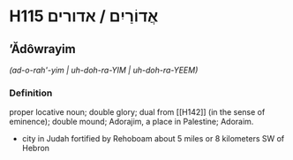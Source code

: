 # H115 אֲדוֹרַיִם / אדורים

## ʼĂdôwrayim

_(ad-o-rah'-yim | uh-doh-ra-YIM | uh-doh-ra-YEEM)_

### Definition

proper locative noun; double glory; dual from [[H142]] (in the sense of eminence); double mound; Adorajim, a place in Palestine; Adoraim.

- city in Judah fortified by Rehoboam about 5 miles or 8 kilometers SW of Hebron
